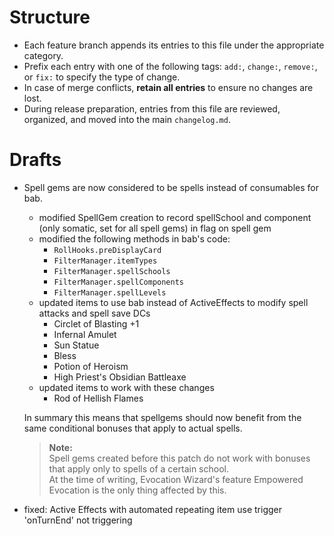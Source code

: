 # Structure
- Each feature branch appends its entries to this file under the appropriate category.
- Prefix each entry with one of the following tags: `add:`, `change:`, `remove:`, or `fix:` to specify the type of change.
- In case of merge conflicts, **retain all entries** to ensure no changes are lost.
- During release preparation, entries from this file are reviewed, organized, and moved into the main `changelog.md`.
# Drafts
- Spell gems are now considered to be spells instead of consumables for bab.
    - modified SpellGem creation to record spellSchool and component (only somatic, set for all spell gems) in flag on spell gem
    - modified the following methods in bab's code:
        - `RollHooks.preDisplayCard`
        - `FilterManager.itemTypes`
        - `FilterManager.spellSchools`
        - `FilterManager.spellComponents`
        - `FilterManager.spellLevels`
    - updated items to use bab instead of ActiveEffects to modify spell attacks and spell save DCs
        - Circlet of Blasting +1
        - Infernal Amulet
        - Sun Statue
        - Bless
        - Potion of Heroism
        - High Priest's Obsidian Battleaxe
    - updated items to work with these changes
        - Rod of Hellish Flames
    
    In summary this means that spellgems should now benefit from the same conditional bonuses that apply to actual spells.

    > **Note:**  
    > Spell gems created before this patch do not work with bonuses that apply only to spells of a certain school.   
    > At the time of writing, Evocation Wizard's feature Empowered Evocation is the only thing affected by this.
- fixed: Active Effects with automated repeating item use trigger 'onTurnEnd' not triggering